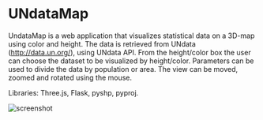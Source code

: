 UNdataMap
=========

UndataMap is a web application that visualizes statistical data on a 3D-map using color and height.
The data is retrieved from UNdata (http://data.un.org/), using UNdata API.
From the height/color box the user can choose the dataset to be visualized by height/color.
Parameters can be used to divide the data by population or area.
The view can be moved, zoomed and rotated using the mouse.

Libraries: Three.js, Flask, pyshp, pyproj.

![screenshot](https://raw.githubusercontent.com/wiki/paanil/UNdataMap/screenshot-2014-12-10.png)
